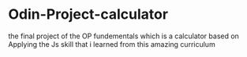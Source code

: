 # Odin-Project-calculator
the final project of the OP fundementals which is a calculator based on Applying the Js skill that i learned from this amazing curriculum
